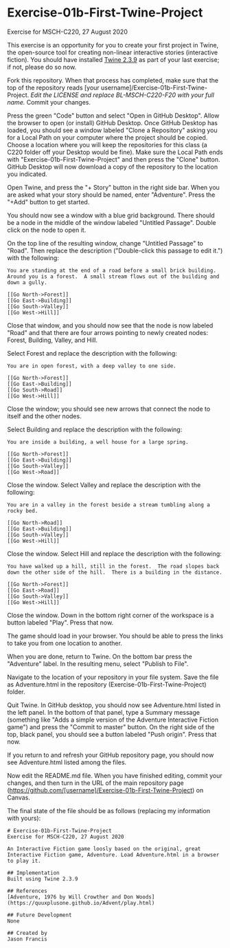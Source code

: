 # Exercise-01b-First-Twine-Project
Exercise for MSCH-C220, 27 August 2020

This exercise is an opportunity for you to create your first project in Twine, the open-source tool for creating non-linear interactive stories (interactive fiction). You should have installed [Twine 2.3.9](https://twinery.org/) as part of your last exercise; if not, please do so now.

Fork this repository. When that process has completed, make sure that the top of the repository reads [your username]/Exercise-01b-First-Twine-Project. *Edit the LICENSE and replace BL-MSCH-C220-F20 with your full name.* Commit your changes.

Press the green "Code" button and select "Open in GitHub Desktop". Allow the browser to open (or install) GitHub Desktop. Once GitHub Desktop has loaded, you should see a window labeled "Clone a Repository" asking you for a Local Path on your computer where the project should be copied. Choose a location where you will keep the repositories for this class (a C220 folder off your Desktop would be fine). Make sure the Local Path ends with "Exercise-01b-First-Twine-Project" and then press the "Clone" button. GitHub Desktop will now download a copy of the repository to the location you indicated.

Open Twine, and press the "+ Story" button in the right side bar. When you are asked what your story should be named, enter "Adventure". Press the "+Add" button to get started.

You should now see a window with a blue grid background. There should be a node in the middle of the window labeled "Untitled Passage". Double click on the node to open it.

On the top line of the resulting window, change "Untitled Passage" to "Road". Then replace the description ("Double-click this passage to edit it.") with the following:
```
You are standing at the end of a road before a small brick building. Around you is a forest.  A small stream flows out of the building and down a gully.

[[Go North->Forest]]
[[Go East->Building]]
[[Go South->Valley]]
[[Go West->Hill]]
```

Close that window, and you should now see that the node is now labeled "Road" and that there are four arrows pointing to newly created nodes: Forest, Building, Valley, and Hill.

Select Forest and replace the description with the following:
```
You are in open forest, with a deep valley to one side.

[[Go North->Forest]]
[[Go East->Building]]
[[Go South->Road]]
[[Go West->Hill]]
```

Close the window; you should see new arrows that connect the node to itself and the other nodes.

Select Building and replace the description with the following:
```
You are inside a building, a well house for a large spring.

[[Go North->Forest]]
[[Go East->Building]]
[[Go South->Valley]]
[[Go West->Road]]
```

Close the window. Select Valley and replace the description with the following:
```
You are in a valley in the forest beside a stream tumbling along a rocky bed.

[[Go North->Road]]
[[Go East->Building]]
[[Go South->Valley]]
[[Go West->Hill]]
```

Close the window. Select Hill and replace the description with the following:
```
You have walked up a hill, still in the forest.  The road slopes back
down the other side of the hill.  There is a building in the distance.

[[Go North->Forest]]
[[Go East->Road]]
[[Go South->Valley]]
[[Go West->Hill]]
```

Close the window. Down in the bottom right corner of the workspace is a button labeled "Play". Press that now.

The game should load in your browser. You should be able to press the links to take you from one location to another.

When you are done, return to Twine. On the bottom bar press the "Adventure" label. In the resulting menu, select "Publish to File".

Navigate to the location of your repository in your file system. Save the file as Adventure.html in the repository (Exercise-01b-First-Twine-Project) folder.

Quit Twine. In GitHub desktop, you should now see Adventure.html listed in the left panel. In the bottom of that panel, type a Summary message (something like "Adds a simple version of the Adventure Interactive Fiction game") and press the "Commit to master" button. On the right side of the top, black panel, you should see a button labeled "Push origin". Press that now.

If you return to and refresh your GitHub repository page, you should now see Adventure.html listed among the files.

Now edit the README.md file. When you have finished editing, commit your changes, and then turn in the URL of the main repository page (https://github.com/[username]/Exercise-01b-First-Twine-Project) on Canvas.

The final state of the file should be as follows (replacing my information with yours):
```
# Exercise-01b-First-Twine-Project
Exercise for MSCH-C220, 27 August 2020

An Interactive Fiction game loosly based on the original, great Interactive Fiction game, Adventure. Load Adventure.html in a browser to play it.

## Implementation
Built using Twine 2.3.9

## References
[Adventure, 1976 by Will Crowther and Don Woods](https://quuxplusone.github.io/Advent/play.html)

## Future Development
None

## Created by 
Jason Francis

```
